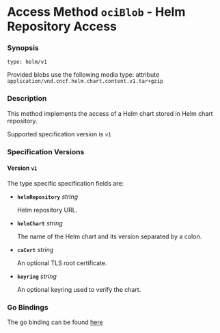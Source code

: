 
# Access Method `ociBlob` - Helm Repository Access


### Synopsis
```
type: helm/v1
```

Provided blobs use the following media type: attribute `application/vnd.cncf.helm.chart.content.v1.tar+gzip`

### Description
This method implements the access of a Helm chart stored in Helm chart repository.

Supported specification version is `v1`

### Specification Versions

#### Version `v1`

The type specific specification fields are:

- **`helmRepository`** *string*

  Helm repository URL.

- **`helmChart`** *string*

  The name of the Helm chart and its version separated by a colon.

- **`caCert`** *string*

  An optional TLS root certificate.

- **`keyring`** *string*

  An optional keyring used to verify the chart.


### Go Bindings

The go binding can be found [here](method.go)
